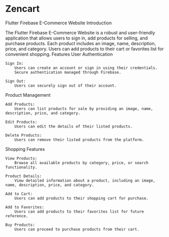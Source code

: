 # Zencart
Flutter Firebase E-Commerce Website
Introduction

The Flutter Firebase E-Commerce Website is a robust and user-friendly application that allows users to sign in, add products for selling, and purchase products. Each product includes an image, name, description, price, and category. Users can add products to their cart or favorites list for convenient shopping.
Features
User Authentication

    Sign In:
        Users can create an account or sign in using their credentials.
        Secure authentication managed through Firebase.

    Sign Out:
        Users can securely sign out of their account.

Product Management

    Add Products:
        Users can list products for sale by providing an image, name, description, price, and category.

    Edit Products:
        Users can edit the details of their listed products.

    Delete Products:
        Users can remove their listed products from the platform.

Shopping Features

    View Products:
        Browse all available products by category, price, or search functionality.

    Product Details:
        View detailed information about a product, including an image, name, description, price, and category.

    Add to Cart:
        Users can add products to their shopping cart for purchase.

    Add to Favorites:
        Users can add products to their favorites list for future reference.

    Buy Products:
        Users can proceed to purchase products from their cart.
